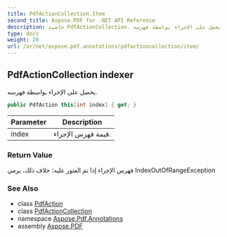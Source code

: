 ```yaml
---
title: PdfActionCollection.Item
second_title: Aspose.PDF for .NET API Reference
description: خاصية PdfActionCollection. يحصل على الإجراء بواسطة فهرسه
type: docs
weight: 20
url: /ar/net/aspose.pdf.annotations/pdfactioncollection/item/
---
```

## PdfActionCollection indexer

يحصل على الإجراء بواسطة فهرسه.

```csharp
public PdfAction this[int index] { get; }
```

| Parameter | Description |
| --- | --- |
| index | قيمة فهرس الإجراء. |

### Return Value

فهرس الإجراء إذا تم العثور عليه؛ خلاف ذلك، يرمي IndexOutOfRangeException

### See Also

* class [PdfAction](../../pdfaction/)
* class [PdfActionCollection](../)
* namespace [Aspose.Pdf.Annotations](../../../aspose.pdf.annotations/)
* assembly [Aspose.PDF](../../../)
